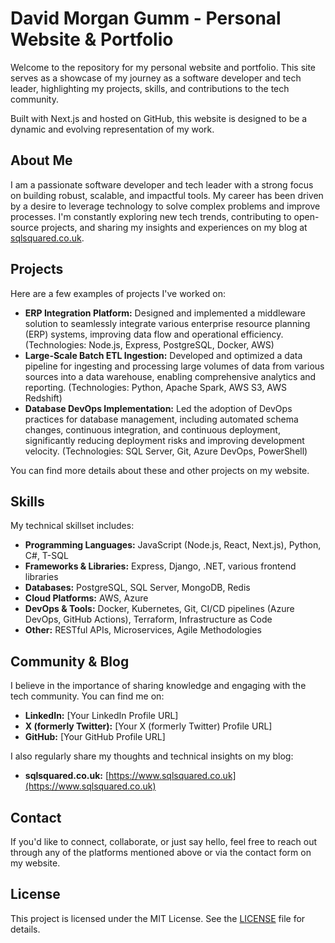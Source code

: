 # David Morgan Gumm - Personal Website & Portfolio

Welcome to the repository for my personal website and portfolio. This site serves as a showcase of my journey as a software developer and tech leader, highlighting my projects, skills, and contributions to the tech community.

Built with Next.js and hosted on GitHub, this website is designed to be a dynamic and evolving representation of my work.

## About Me

I am a passionate software developer and tech leader with a strong focus on building robust, scalable, and impactful tools. My career has been driven by a desire to leverage technology to solve complex problems and improve processes. I'm constantly exploring new tech trends, contributing to open-source projects, and sharing my insights and experiences on my blog at [sqlsquared.co.uk](https://www.sqlsquared.co.uk).

## Projects

Here are a few examples of projects I've worked on:

*   **ERP Integration Platform:** Designed and implemented a middleware solution to seamlessly integrate various enterprise resource planning (ERP) systems, improving data flow and operational efficiency. (Technologies: Node.js, Express, PostgreSQL, Docker, AWS)
*   **Large-Scale Batch ETL Ingestion:** Developed and optimized a data pipeline for ingesting and processing large volumes of data from various sources into a data warehouse, enabling comprehensive analytics and reporting. (Technologies: Python, Apache Spark, AWS S3, AWS Redshift)
*   **Database DevOps Implementation:** Led the adoption of DevOps practices for database management, including automated schema changes, continuous integration, and continuous deployment, significantly reducing deployment risks and improving development velocity. (Technologies: SQL Server, Git, Azure DevOps, PowerShell)

You can find more details about these and other projects on my website.

## Skills

My technical skillset includes:

*   **Programming Languages:** JavaScript (Node.js, React, Next.js), Python, C#, T-SQL
*   **Frameworks & Libraries:** Express, Django, .NET, various frontend libraries
*   **Databases:** PostgreSQL, SQL Server, MongoDB, Redis
*   **Cloud Platforms:** AWS, Azure
*   **DevOps & Tools:** Docker, Kubernetes, Git, CI/CD pipelines (Azure DevOps, GitHub Actions), Terraform, Infrastructure as Code
*   **Other:** RESTful APIs, Microservices, Agile Methodologies

## Community & Blog

I believe in the importance of sharing knowledge and engaging with the tech community. You can find me on:

*   **LinkedIn:** [Your LinkedIn Profile URL]
*   **X (formerly Twitter):** [Your X (formerly Twitter) Profile URL]
*   **GitHub:** [Your GitHub Profile URL]

I also regularly share my thoughts and technical insights on my blog:

*   **sqlsquared.co.uk:** [https://www.sqlsquared.co.uk](https://www.sqlsquared.co.uk)

## Contact

If you'd like to connect, collaborate, or just say hello, feel free to reach out through any of the platforms mentioned above or via the contact form on my website.

## License

This project is licensed under the MIT License. See the [LICENSE](LICENSE) file for details.
